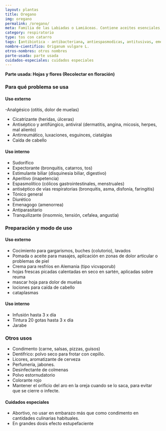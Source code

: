 ```yaml
---
layout: plantas
title: Oregano
img: oregano
permalink: /oregano/
meta: Familia de las Labiadas o Lamiáceas. Contiene aceites esenciales, (timol, carvacrol), principios amargos, flavonoides, ácidos fenolcarbozílicos, triterpenos. Originaria de Europa y Asia.
category: respiratorio
type: tos con catarro
tags: [antibiotica - antibacteriana, antiespasmodicas, antitusivas, emenagogas, expectorante]
nombre-cientifico: Origanum vulgare L. 
otros-nombres: otros nombres
parte-usada: parte usada
cuidados-especiales: cuidados especiales
---
```


<b>Parte usada: Hojas y flores (Recolectar en floración)</b>

<h3>Para qué problema se usa</h3>
<h4>Uso externo</h4>

-Analgésico (otitis, dolor de muelas)
<ul>
<li>Cicatrizante (heridas, úlceras)</li>
<li>Antiséptico y antifúngico, antiviral (dermatitis, angina, micosis, herpes, mal aliento)</li>
<li>Antirreumático, luxaciones, esguinces, ciatalgias</li>
<li>Caída de cabello</li>
</ul>

<h4>Uso interno</h4>
<ul>
<li>Sudorífico</li>
<li>Expectorante (bronquitis, catarros, tos)</li>
<li>Estimulante biliar (disquinesia biliar, digestivo)</li>
<li>Aperitivo (inapetencia)</li>
<li>Espasmolítico (cólicos gastrointestinales, menstruales)</li>
<li>antiséptico de vías respiratorias (bronquitis, asma, disfonía, faringitis)</li>
<li>Tónico general</li>
<li>Diurético</li>
<li>Emenagogo (amenorrea)</li>
<li>Antiparasitario</li>
<li>Tranquilizante (insomnio, tensión, cefalea, angustia)</li>
</ul>

<h3>Preparación y modo de uso</h3>

<h4>Uso externo</h4>
<ul>
<li>Cocimiento para gargarismos, buches (colutorio), lavados</li>
<li>Pomada o aceite para masajes, aplicación en zonas de dolor articular o problemas de piel</li>
<li>Crema para resfríos en Alemania (tipo vicvaporub)</li>
<li>hojas frescas picadas calentadas en seco en sartén, aplicadas sobre reuma</li>
<li>mascar hoja para dolor de muelas</li>
<li>lociones para caída de cabello</li>
<li>cataplasmas</li>
</ul>

<h4>Uso interno</h4>
<ul>
<li>Infusión hasta 3 x día</li>
<li>Tintura 20 gotas hasta 3 x día</li>
<li>Jarabe</li>
</ul>

<h3>Otros usos</h3>
<ul>
	
<li>Condimento (carne, salsas, pizzas, guisos)</li>
<li>Dentífrico: polvo seco para frotar con cepillo.</li>
<li>Licores, aromatizante de cerveza</li>
<li>Perfumería, jabones.</li>
<li>Desinfectante de colmenas</li>
<li>Polvo estornudatorio</li>
<li>Colorante rojo</li>
<li>Mantener el orificio del aro en la oreja cuando se lo saca, para evitar que se cierre o infecte.</li>
</ul>

<h4>Cuidados especiales</h4>
<ul>
<li>Abortivo, no usar en embarazo más que como condimento en cantidades culinarias habituales.</li>
<li>En grandes dosis efecto estupefaciente</li>
</ul>
